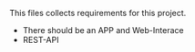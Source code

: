 This files collects requirements for this project.

* There should be an APP and Web-Interace
* REST-API